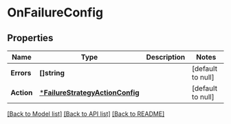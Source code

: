 # OnFailureConfig

## Properties
Name | Type | Description | Notes
------------ | ------------- | ------------- | -------------
**Errors** | **[]string** |  | [default to null]
**Action** | [***FailureStrategyActionConfig**](FailureStrategyActionConfig.md) |  | [default to null]

[[Back to Model list]](../README.md#documentation-for-models) [[Back to API list]](../README.md#documentation-for-api-endpoints) [[Back to README]](../README.md)

